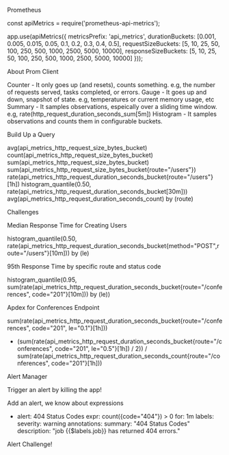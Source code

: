 Prometheus

const apiMetrics = require('prometheus-api-metrics');

app.use(apiMetrics({
  metricsPrefix: 'api_metrics',
  durationBuckets: [0.001, 0.005, 0.015, 0.05, 0.1, 0.2, 0.3, 0.4, 0.5],
  requestSizeBuckets: [5, 10, 25, 50, 100, 250, 500, 1000, 2500, 5000, 10000],
  responseSizeBuckets: [5, 10, 25, 50, 100, 250, 500, 1000, 2500, 5000, 10000]
}));

About Prom Client

Counter - It only goes up (and resets), counts something. e.g, the number of requests served, tasks completed, or errors.
Gauge - It goes up and down, snapshot of state. e.g, temperatures or current memory usage, etc
Summary - It samples observations, espeically over a sliding time window. e.g, rate(http_request_duration_seconds_sum[5m])
Histogram - It samples observations and counts them in configurable buckets.

Build Up a Query

avg(api_metrics_http_request_size_bytes_bucket)
count(api_metrics_http_request_size_bytes_bucket)
sum(api_metrics_http_request_size_bytes_bucket)
sum(api_metrics_http_request_size_bytes_bucket{route="/users"})
rate(api_metrics_http_request_duration_seconds_bucket{route="/users"}[1h])
histogram_quantile(0.50, rate(api_metrics_http_request_duration_seconds_bucket[30m]))
avg(api_metrics_http_request_duration_seconds_count) by (route)

Challenges

Median Response Time for Creating Users

histogram_quantile(0.50, rate(api_metrics_http_request_duration_seconds_bucket{method="POST",route="/users"}[10m])) by (le)

95th Response Time by specific route and status code

histogram_quantile(0.95, sum(rate(api_metrics_http_request_duration_seconds_bucket{route="/conferences", code="201"}[10m])) by (le))

Apdex for Conferences Endpoint

sum(rate(api_metrics_http_request_duration_seconds_bucket{route="/conferences", code="201", le="0.1"}[1h]))
+ (sum(rate(api_metrics_http_request_duration_seconds_bucket{route="/conferences", code="201", le="0.5"}[1h]) / 2)) / sum(rate(api_metrics_http_request_duration_seconds_count{route="/conferences", code="201"}[1h]))

Alert Manager

Trigger an alert by killing the app!

Add an alert, we know about expressions

 - alert: 404 Status Codes
    expr: count({code="404"}) > 0
    for: 1m
    labels:
      severity: warning
    annotations:
      summary: "404 Status Codes"
      description: "job {{$labels.job}} has returned 404 errors."

Alert Challenge!


